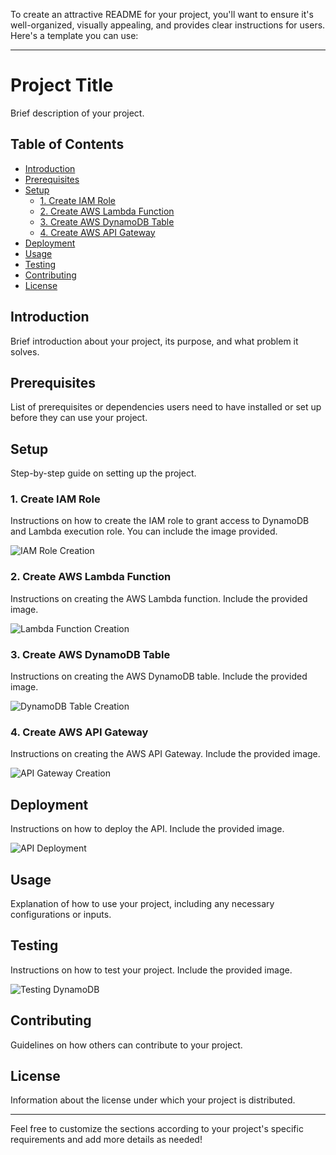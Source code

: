 To create an attractive README for your project, you'll want to ensure it's well-organized, visually appealing, and provides clear instructions for users. Here's a template you can use:

---

# Project Title

Brief description of your project.

## Table of Contents

- [Introduction](#introduction)
- [Prerequisites](#prerequisites)
- [Setup](#setup)
  - [1. Create IAM Role](#1-create-iam-role)
  - [2. Create AWS Lambda Function](#2-create-aws-lambda-function)
  - [3. Create AWS DynamoDB Table](#3-create-aws-dynamodb-table)
  - [4. Create AWS API Gateway](#4-create-aws-api-gateway)
- [Deployment](#deployment)
- [Usage](#usage)
- [Testing](#testing)
- [Contributing](#contributing)
- [License](#license)

## Introduction

Brief introduction about your project, its purpose, and what problem it solves.

## Prerequisites

List of prerequisites or dependencies users need to have installed or set up before they can use your project.

## Setup

Step-by-step guide on setting up the project.

### 1. Create IAM Role

Instructions on how to create the IAM role to grant access to DynamoDB and Lambda execution role. You can include the image provided.

![IAM Role Creation](https://github.com/Mostafayouni/ivolvetraining/assets/105316729/5645a21e-47b3-4f98-80eb-42ad44f8337e)

### 2. Create AWS Lambda Function

Instructions on creating the AWS Lambda function. Include the provided image.

![Lambda Function Creation](https://github.com/Mostafayouni/ivolvetraining/assets/105316729/4a0b8aaa-9526-43e7-bcd4-d513a207dfca)

### 3. Create AWS DynamoDB Table

Instructions on creating the AWS DynamoDB table. Include the provided image.

![DynamoDB Table Creation](https://github.com/Mostafayouni/ivolvetraining/assets/105316729/475b0183-4dd3-473a-ab32-584f52c07a63)

### 4. Create AWS API Gateway

Instructions on creating the AWS API Gateway. Include the provided image.

![API Gateway Creation](https://github.com/Mostafayouni/ivolvetraining/assets/105316729/c6face93-8964-41f8-a682-e15c5a0d7c3c)

## Deployment

Instructions on how to deploy the API. Include the provided image.

![API Deployment](https://github.com/Mostafayouni/ivolvetraining/assets/105316729/a59c04c3-a92a-4e56-81bc-a2acf83a6754)

## Usage

Explanation of how to use your project, including any necessary configurations or inputs.

## Testing

Instructions on how to test your project. Include the provided image.

![Testing DynamoDB](https://github.com/Mostafayouni/ivolvetraining/assets/105316729/1fdb1d1c-2be6-4d5a-b976-a3411c1fdd6e)

## Contributing

Guidelines on how others can contribute to your project.

## License

Information about the license under which your project is distributed.

---

Feel free to customize the sections according to your project's specific requirements and add more details as needed!
